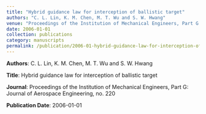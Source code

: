 ```yaml
---
title: "Hybrid guidance law for interception of ballistic target"
authors: "C. L. Lin, K. M. Chen, M. T. Wu and S. W. Hwang"
venue: "Proceedings of the Institution of Mechanical Engineers, Part G: Journal of Aerospace Engineering, no. 220"
date: 2006-01-01
collection: publications
category: manuscripts
permalink: /publication/2006-01-hybrid-guidance-law-for-interception-of-ballistic-target
---
```


**Authors**: C. L. Lin, K. M. Chen, M. T. Wu and S. W. Hwang

**Title**: Hybrid guidance law for interception of ballistic target

**Journal**: Proceedings of the Institution of Mechanical Engineers, Part G: Journal of Aerospace Engineering, no. 220

**Publication Date**: 2006-01-01
